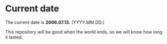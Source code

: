 # Current date

The current date is **2006.07.13.** (YYYY.MM.DD.)

This repository will be good when the world ends, so we will know how long it lasted.